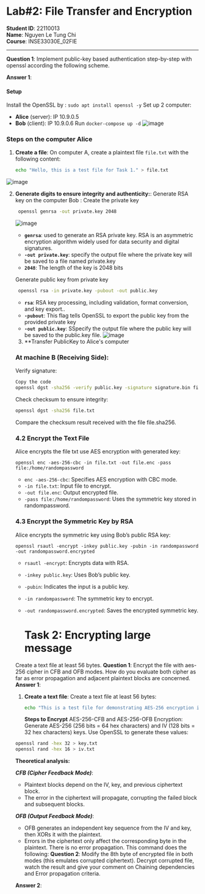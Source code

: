 # Lab#2: File Transfer and Encryption
**Student ID**: 22110013  
**Name**: Nguyen Le Tung Chi  
**Course**: INSE33030E_02FIE

---
**Question 1**: 
Implement public-key based authentication step-by-step with openssl according the following scheme.

**Answer 1**:


#### Setup
Install the OpenSSL by : `sudo apt install openssl -y`
Set up 2 computer:
- **Alice** (server): IP 10.9.0.5  
- **Bob** (client): IP 10.9.0.6
Run `docker-compose up -d`
![image](https://github.com/user-attachments/assets/40254ed4-9c4a-4c99-96bd-f3c870c25ec1)
### Steps on the computer Alice

1. **Create a file**: On computer A, create a plaintext file `file.txt` with the following content:
    ```bash
    echo "Hello, this is a test file for Task 1." > file.txt
    ```
  ![image](https://github.com/user-attachments/assets/49ef6851-c0a1-45d9-be16-f75d68732070)

2. **Generate digits to ensure integrity and authenticity:**: Generate RSA key on the computer Bob :
   Create the private key
    ```bash
     openssl genrsa -out private.key 2048
    ```
    ![image](https://github.com/user-attachments/assets/4b921c9f-e4d2-46ad-b6f5-02e6e3ede210)

    - **`genrsa`**: used to generate an RSA private key. RSA is an asymmetric encryption algorithm widely used for data security and digital signatures.
    - **`-out private.key`**: specify the output file where the private key will be saved to a file named private.key
    - **`2048`**: The length of the key is 2048 bits
   
   Generate public key from private key
   ```bash
    openssl rsa -in private.key -pubout -out public.key
   ```
    - **`rsa`**: RSA key processing, including validation, format conversion, and key export..
    - **`-pubout`**: This flag tells OpenSSL to export the public key from the provided private key
    - **`-out public.key`**: SSpecify the output file where the public key will be saved to the public.key file.
    ![image](https://github.com/user-attachments/assets/3ad0c555-b2aa-4b17-ad8b-dd68c0d2555c)

    3. **Transfer PublicKey to Alice's computer


    ### At machine B (Receiving Side):
    
    Verify signature:
    ```bash
    Copy the code
    openssl dgst -sha256 -verify public.key -signature signature.bin file.txt
    ```
    Check checksum to ensure integrity:
    ```bash
    openssl dgst -sha256 file.txt
    ```
    Compare the checksum result received with the file file.sha256.
   ### 4.2 Encrypt the Text File 

    Alice encrypts the file txt use AES encryption with generated key:
    
    ```openssl enc -aes-256-cbc -in file.txt -out file.enc -pass file:/home/randompassword```
    - ```enc -aes-256-cbc```: Specifies AES encryption with CBC mode.
    - ```-in file.txt```: Input file to encrypt.
    - ```-out file.enc```: Output encrypted file.
    - ```-pass file:/home/randompassword```: Uses the symmetric key stored in randompassword.
    
    ### 4.3 Encrypt the Symmetric Key by RSA
    Alice encrypts the symmetric key using Bob’s public RSA key:
    
    ```openssl rsautl -encrypt -inkey public.key -pubin -in randompassword -out randompassword.encrypted```
    
    - ```rsautl -encrypt```: Encrypts data with RSA.
    - ```-inkey public.key```: Uses Bob’s public key.
    - ```-pubin```: Indicates the input is a public key.
    - ```-in randompassword```: The symmetric key to encrypt.
    - ```-out randompassword.encrypted```: Saves the encrypted symmetric key.
      
        # Task 2: Encrypting large message 
    Create a text file at least 56 bytes.
    **Question 1**:
    Encrypt the file with aes-256 cipher in CFB and OFB modes. How do you evaluate both cipher as far as error propagation and adjacent plaintext blocks are concerned. 
    **Answer 1**:
    1. **Create a text file**: Create a text file at least 56 bytes:
        ```bash
        echo "This is a test file for demonstrating AES-256 encryption in different modes." > large_message.txt
        ```
       **Steps to Encrypt**
    AES-256-CFB and AES-256-OFB Encryption:
    Generate AES-256 (256 bits = 64 hex characters) and IV (128 bits = 32 hex characters) keys.
    Use OpenSSL to generate these values:
    
    ```bash
    openssl rand -hex 32 > key.txt 
    openssl rand -hex 16 > iv.txt
    ```
    
    **Theoretical analysis:**
    
    ***CFB (Cipher Feedback Mode)***:
    
    - Plaintext blocks depend on the IV, key, and previous ciphertext block.
    - The error in the ciphertext will propagate, corrupting the failed block and subsequent blocks.
    
   ***OFB (Output Feedback Mode)***:
    
    - OFB generates an independent key sequence from the IV and key, then XORs it with the plaintext.
    - Errors in the ciphertext only affect the corresponding byte in the plaintext. There is no error propagation.
    This command does the following:
    **Question 2**:
    Modify the 8th byte of encrypted file in both modes (this emulates corrupted ciphertext).
    Decrypt corrupted file, watch the result and give your comment on Chaining dependencies and Error propagation criteria.
    
    **Answer 2**:



